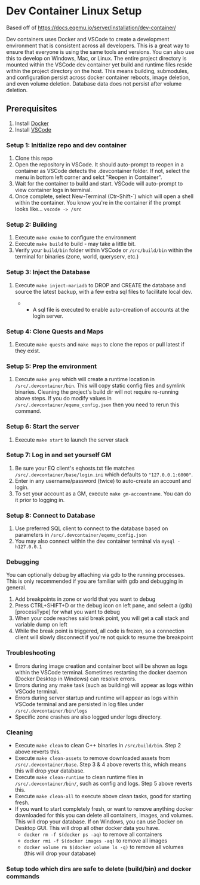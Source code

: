 # Dev Container Linux Setup

Based off of https://docs.eqemu.io/server/installation/dev-container/

Dev containers uses Docker and VSCode to create a development environment that is consistent across all developers. This is a great way to ensure that everyone is using the same tools and versions. You can also use this to develop on Windows, Mac, or Linux. The entire project directory is mounted within the VSCode dev container yet build and runtime files reside within the project directory on the host. This means building, submodules, and configuration persist across docker container reboots, image deletion, and even volume deletion. Database data does not persist after volume deletion.

## Prerequisites
1. Install [Docker](https://www.docker.com/products/docker-desktop)
2. Install [VSCode](https://code.visualstudio.com/)


### Setup 1: Initialize repo and dev container

1. Clone this repo
2. Open the repository in VSCode. It should auto-prompt to reopen in a container as VSCode detects the .devcontainer folder. If not, select the menu in bottom left corner and selct "Reopen in Container".
3. Wait for the container to build and start. VSCode will auto-prompt to view container logs in terminal.
4. Once complete, select New-Terminal (Ctr-Shift-\`) which will open a shell within the container. You know you're in the container if the prompt looks like... `vscode -> /src`

### Setup 2: Building
1. Execute `make cmake` to configure the environment
2. Execute `make build` to build - may take a little bit.
3. Verify your `build/bin` folder within VSCode or `/src/build/bin` within the terminal for binaries (zone, world, queryserv, etc.)

### Setup 3: Inject the Database
1. Execute `make inject-mariadb` to DROP and CREATE the database and source the latest backup, with a few extra sql files to facilitate local dev.

	* - A sql file is executed to enable auto-creation of accounts at the login server.

### Setup 4: Clone Quests and Maps
1. Execute `make quests` and `make maps` to clone the repos or pull latest if they exist.

### Setup 5: Prep the environment
1. Execute `make prep` which will create a runtime location in `/src/.devcontainer/bin`. This will copy static config files and symlink binaries. Cleaning the project's build dir will not require re-running above steps. If you do modify values in `/src/.devcontainer/eqemu_config.json` then you need to rerun this command.

### Setup 6: Start the server
1. Execute `make start` to launch the server stack

### Setup 7: Log in and set yourself GM
1. Be sure your EQ client's eqhosts.txt file matches `/src/.devcontainer/base/login.ini` which defaults to `"127.0.0.1:6000"`.
2. Enter in any username/password (twice) to auto-create an account and login.
3. To set your account as a GM, execute `make gm-accountname`. You can do it prior to logging in.

### Setup 8: Connect to Database
1. Use preferred SQL client to connect to the database based on parameters in `/src/.devcontainer/eqemu_config.json`
2. You may also connect within the dev container terminal via `mysql -h127.0.0.1`

### Debugging
You can optionally debug by attaching via gdb to the running processes. This is only recommended if you are familiar with gdb and debugging in general.
1. Add breakpoints in zone or world that you want to debug
2. Press CTRL+SHIFT+D or the debug icon on left pane, and select a (gdb) [processType] for what you want to debug
3. When your code reaches said break point, you will get a call stack and variable dump on left
4. While the break point is triggered, all code is frozen, so a connection client will slowly disconnect if you're not quick to resume the breakpoint

### Troubleshooting
- Errors during image creation and container boot will be shown as logs within the VSCode terminal. Sometimes restarting the docker daemon (Docker Desktop in Windows) can resolve errors.
- Errors during any make task (such as building) will appear as logs within VSCode terminal.
- Errors during server startup and runtime will appear as logs within VSCode terminal and are persisted in log files under `/src/.devcontainer/bin/logs`
- Specific zone crashes are also logged under logs directory.

### Cleaning 
- Execute `make clean` to clean C++ binaries in `/src/build/bin`. Step 2 above reverts this.
- Execute `make clean-assets` to remove downloaded assets from `/src/.devcontainer/base`. Step 3 & 4 above reverts this, which means this will drop your database.
- Execute `make clean-runtime` to clean runtime files in `/src/.devcontainer/bin/`, such as config and logs. Step 5 above reverts this.
- Execute `make clean-all` to execute above clean tasks, good for starting fresh.
- If you want to start completely fresh, or want to remove anything docker downloaded for this you can delete all containers, images, and volumes. This will drop your database. If on Windows, you can use Docker on Desktop GUI. This will drop all other docker data you have.
	- `docker rm -f $(docker ps -aq)` to remove all containers
	- `docker rmi -f $(docker images -aq)` to remove all images
	- `docker volume rm $(docker volume ls -q)` to remove all volumes (this will drop your database)

### Setup todo which dirs are safe to delete (build/bin) and docker commands